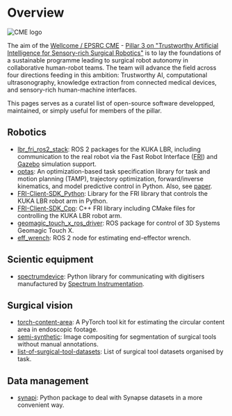 # Overview
![CME logo](/assets/medicalengineering-logo.svg)

The aim of the [Wellcome / EPSRC CME](https://medicalengineering.org.uk) - [Pillar 3 on "Trustworthy Artificial Intelligence for Sensory-rich Surgical Robotics"](https://medicalengineering.org.uk/centre-activities/pillar-3-trustworthy-artificial-intelligence-for-sensory-rich-surgical-robotics/) is to lay the foundations of a sustainable programme leading to surgical robot autonomy in collaborative human-robot teams. The team will advance the field across four directions feeding in this ambition: Trustworthy AI, computational ultrasonography, knowledge extraction from connected medical devices, and sensory-rich human-machine interfaces.

This pages serves as a curatel list of open-source software developped, maintained, or simply useful for members of the pillar.

## Robotics
- [lbr_fri_ros2_stack](https://github.com/KCL-BMEIS/lbr_fri_ros2_stack): ROS 2 packages for the KUKA LBR, including communication to the real robot via the Fast Robot Interface ([FRI](https://github.com/KCL-BMEIS/fri)) and [Gazebo](http://gazebosim.org/) simulation support.
- [optas](https://github.com/cmower/optas): An optimization-based task specification library for task and motion planning (TAMP), trajectory optimization, forward/inverse kinematics, and model predictive control in Python. Also, see [paper](https://ieeexplore.ieee.org/document/10161272).
- [FRI-Client-SDK_Python](https://github.com/cmower/FRI-Client-SDK_Python): Library for the FRI library that controls the KUKA LBR robot arm in Python.
- [FRI-Client-SDK_Cpp](https://github.com/cmower/FRI-Client-SDK_Cpp): C++ FRI library including CMake files for controlling the KUKA LBR robot arm.
- [geomagic_touch_x_ros_driver](https://github.com/RViMLab/geomagic_touch_x_ros_driver): ROS package for control of 3D Systems Geomagic Touch X.
- [eff_wrench](https://github.com/cmower/eff_wrench): ROS 2 node for estimating end-effector wrench. 


## Scientic equipment
-  [spectrumdevice](https://github.com/KCL-BMEIS/spectrumdevice): Python library for communicating with digitisers manufactured by [Spectrum Instrumentation](https://spectrum-instrumentation.com/).

## Surgical vision
- [torch-content-area](https://github.com/charliebudd/torch-content-area): A PyTorch tool kit for estimating the circular content area in endoscopic footage.
- [semi-synthetic](https://github.com/luiscarlosgph/semi-synthetic): Image compositing for segmentation of surgical tools without manual annotations.
- [list-of-surgical-tool-datasets](https://github.com/luiscarlosgph/list-of-surgical-tool-datasets): List of surgical tool datasets organised by task.

## Data management
- [synapi](https://github.com/luiscarlosgph/synapi): Python package to deal with Synapse datasets in a more convenient way.
